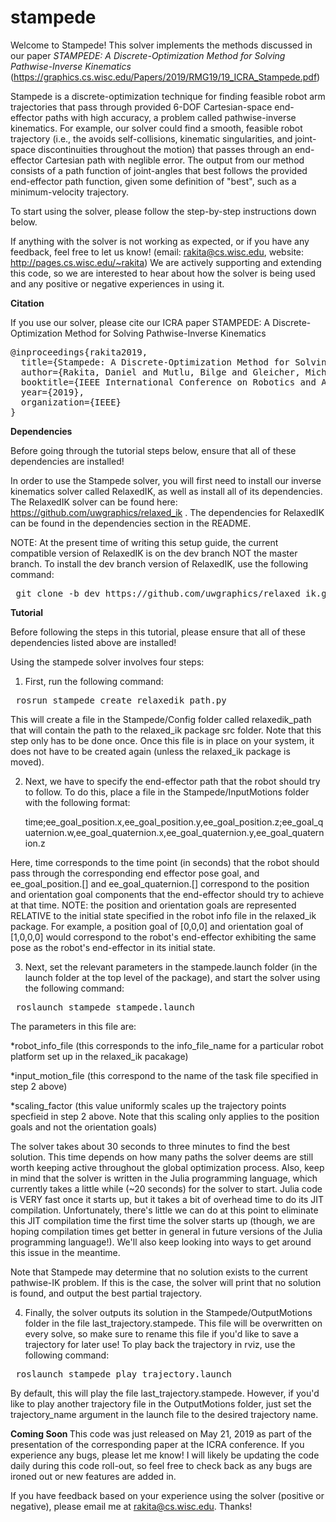 # stampede


Welcome to Stampede! This solver implements the methods discussed in our paper <i> STAMPEDE: A Discrete-Optimization Method for Solving Pathwise-Inverse Kinematics </i> (https://graphics.cs.wisc.edu/Papers/2019/RMG19/19_ICRA_Stampede.pdf)


Stampede is a discrete-optimization technique for finding feasible robot arm trajectories that pass through provided 6-DOF Cartesian-space end-effector paths with high accuracy, a problem called pathwise-inverse kinematics. For example, our solver could find a smooth, feasible robot trajectory (i.e., the avoids self-collisions, kinematic singularities, and joint-space discontinuities throughout the motion) that passes through an end-effector Cartesian path with neglible error.  The output
from our method consists of a path function of joint-angles that best follows the provided end-effector path function, given some definition of "best", such as a minimum-velocity trajectory.    

To start using the solver, please follow the step-by-step instructions down below.

If anything with the solver is not working as expected, or if you have any feedback, feel free to let us know! (email: rakita@cs.wisc.edu, website: http://pages.cs.wisc.edu/~rakita)
We are actively supporting and extending this code, so we are interested to hear about how the solver is being used and any positive or negative experiences in using it.

<b> Citation </b>

If you use our solver, please cite our ICRA paper STAMPEDE: A Discrete-Optimization Method for Solving Pathwise-Inverse Kinematics

<pre>
@inproceedings{rakita2019,
  title={Stampede: A Discrete-Optimization Method for Solving Pathwise-Inverse Kinematics},
  author={Rakita, Daniel and Mutlu, Bilge and Gleicher, Michael},
  booktitle={IEEE International Conference on Robotics and Automation (ICRA)},
  year={2019},
  organization={IEEE}
}
</pre>


<b> Dependencies </b>

Before going through the tutorial steps below, ensure that all of these dependencies are installed!

In order to use the Stampede solver, you will first need to install our inverse kinematics solver called RelaxedIK, as well as install all of its dependencies.  The RelaxedIK solver can be found here: https://github.com/uwgraphics/relaxed_ik .  The dependencies for RelaxedIK can be found in the dependencies section in the README.

NOTE: At the present time of writing this setup guide, the current compatible version of RelaxedIK is on the dev branch NOT the master branch.  To install the dev branch version of RelaxedIK, use the following command:

<pre> git clone -b dev https://github.com/uwgraphics/relaxed_ik.git </pre>


<b> Tutorial </b>

Before following the steps in this tutorial, please ensure that all of these dependencies listed above are installed!

Using the stampede solver involves four steps:

1. First, run the following command:
<pre> rosrun stampede create_relaxedik_path.py  </pre>

This will create a file in the Stampede/Config folder called relaxedik_path that will contain the path to the relaxed_ik package src folder.  Note that this step only has to be done once.  Once this file is in place on your system, it does not have to be created again (unless the relaxed_ik package is moved).  


2. Next, we have to specify the end-effector path that the robot should try to follow.  To do this, place a file in the Stampede/InputMotions folder with the following format:

      time;ee_goal_position.x,ee_goal_position.y,ee_goal_position.z;ee_goal_quaternion.w,ee_goal_quaternion.x,ee_goal_quaternion.y,ee_goal_quaternion.z

  Here, time corresponds to the time point (in seconds) that the robot should pass through the corresponding end effector       pose goal, and ee_goal_position.[] and ee_goal_quaternion.[] correspond to the position and orientation goal components       that the end-effector should try to achieve at that time.  NOTE: the position and orientation goals are represented           RELATIVE to the initial state specified in the robot info file in the relaxed_ik package.  For example, a position goal of   [0,0,0] and orientation goal of [1,0,0,0] would correspond to the robot's end-effector exhibiting the same pose as the       robot's end-effector in its initial state.

3. Next, set the relevant parameters in the stampede.launch folder (in the launch folder at the top level of the package), and start the solver using the following command:

<pre> roslaunch stampede stampede.launch  </pre>

The parameters in this file are:

*robot_info_file  (this corresponds to the info_file_name for a particular robot platform set up in the relaxed_ik pacakage)

*input_motion_file  (this correspond to the name of the task file specified in step 2 above)

*scaling_factor (this value uniformly scales up the trajectory points specfieid in step 2 above.  Note that this scaling only applies to the position goals and not the orientation goals)

The solver takes about 30 seconds to three minutes to find the best solution.  This time depends on how many paths the solver deems are still worth keeping active throughout the global optimization process.  Also, keep in mind that the solver is written in the Julia programming language, which currently takes a little while (~20 seconds) for the solver to start. Julia code is VERY fast once it starts up, but it takes a bit of overhead time to do its JIT compilation.  Unfortunately, there's little we can do at this point to eliminate this JIT compilation time the first time the solver starts up (though, we are hoping compilation times get better in general in future versions of the Julia programming language!).  We'll also keep looking into ways to get around this issue in the meantime.

Note that Stampede may determine that no solution exists to the current pathwise-IK problem.  If this is the case, the solver will print that no solution is found, and output the best partial trajectory.

4. Finally, the solver outputs its solution in the Stampede/OutputMotions folder in the file last_trajectory.stampede.  This file will be overwritten on every solve, so make sure to rename this file if you'd like to save a trajectory for later use!  To play back the trajectory in rviz, use the following command:

<pre> roslaunch stampede play_trajectory.launch  </pre>

By default, this will play the file last_trajectory.stampede.  However, if you'd like to play another trajectory file in the OutputMotions folder, just set the trajectory_name argument in the launch file to the desired trajectory name.


<b> Coming Soon </b>
This code was just released on May 21, 2019 as part of the presentation of the corresponding paper at the ICRA conference.  If you experience any bugs, please let me know!  I will likely be updating the code daily during this code roll-out, so feel free to check back as any bugs are ironed out or new features are added in.  

If you have feedback based on your experience using the solver (positive or negative), please email me at rakita@cs.wisc.edu.  Thanks!






